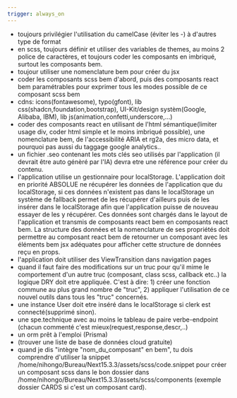 ```yaml
---
trigger: always_on
---
```


- toujours privilégier l'utilisation du camelCase (éviter les -) à d'autres type de format
- en scss, toujours définir et utiliser des variables de themes, au moins 2 police de caractères, et toujours coder les composants en imbriqué, surtout les composants bem.
- toujour utiliser une nomenclature bem pour créer du jsx
- coder les composants scss bem d'abord, puis des composants react bem paramétrables pour exprimer tous les modes possible de ce composant scss bem
- cdns: icons(fontawesome), typo(gfont), lib css(shadcn,foundation,bootstrap), UI-Kit/design systèm(Google, Alibaba, IBM), lib js(animation,confetti,underscore,...)
- coder des composants react en utilisant de l'html sémantique(limiter usage div, coder html simple et le moins imbriqué possible), une nomenclature bem, de l'accessibilité ARIA et rg2a, des micro data, et pourquoi pas aussi du taggage google analytics..
- un fichier .seo contenant les mots clés seo utilisés par l'application (il devrait être auto génèré par l'IA) devra etre une référence pour créer du contenu.
- l'application utilise un gestionnaire pour localStorage. L'application doit en priorité ABSOLUE ne récupérer les données de l'application que du localStorage, si ces données n'existent pas dans le localStorage un système de fallback permet de les récupérer d'ailleurs puis de les insérer dans le localStorage afin que l'application puisse de nouveau essayer de les y récupérer. Ces données sont chargés dans le layout de l'application et transmis de composants react bem en composants react bem. La structure des données et la nomenclature de ses propriétés doit permettre au composant react bem de retourner un composant avec les éléments bem jsx adéquates pour afficher cette structure de données reçu en props.
- l'application doit utiliser des ViewTransition dans navigation pages
- quand il faut faire des modifications sur un truc pour qu'il mime le comportement d'un autre truc (composant, class scss, callback etc..) la logique DRY doit etre appliquée. C'est à dire: 1) créer une fonction commune au plus grand nombre de "truc", 2) appliquer l'utilisation de ce nouvel outils dans tous les "truc" concernés.
- une instance User doit etre inséré dans le localStorage si clerk est connecté(supprimé sinon).
- une spe.technique avec au moins le tableau de paire verbe-endpoint (chacun commenté c'est mieux(request,response,descr,..)
- un orm prêt à l'emploi (Prisma)
- (trouver une liste de base de données cloud gratuite)
- quand je dis "intègre "nom_du_composant" en bem", tu dois comprendre d'utiliser la snippet /home/nihongo/Bureau/Next15.3.3/assets/scss/code.snippet pour créer un composant scss dans le bon dossier dans /home/nihongo/Bureau/Next15.3.3/assets/scss/components (exemple dossier CARDS si c'est un composant card).